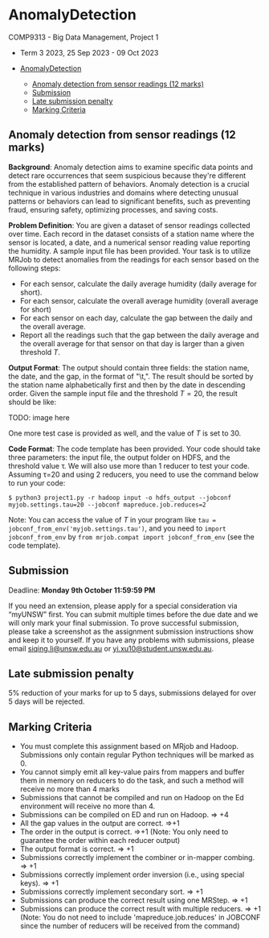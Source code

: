 # AnomalyDetection

COMP9313 - Big Data Management, Project 1
- Term 3 2023, 25 Sep 2023 - 09 Oct 2023

- [AnomalyDetection](#anomalydetection)
  - [Anomaly detection from sensor readings (12 marks)](#anomaly-detection-from-sensor-readings-12-marks)
  - [Submission](#submission)
  - [Late submission penalty](#late-submission-penalty)
  - [Marking Criteria](#marking-criteria)

## Anomaly detection from sensor readings (12 marks)

**Background**: Anomaly detection aims to examine specific data points and detect rare occurrences that seem suspicious because they're different from the established pattern of behaviors. Anomaly detection is a crucial technique in various industries and domains where detecting unusual patterns or behaviors can lead to significant benefits, such as preventing fraud, ensuring safety, optimizing processes, and saving costs.

**Problem Definition**: You are given a dataset of sensor readings collected over time. Each record in the dataset consists of a station name where the sensor is located, a date, and a numerical sensor reading value reporting the humidity. A sample input file has been provided. Your task is to utilize MRJob to detect anomalies from the readings for each sensor based on the following steps:
- For each sensor, calculate the daily average humidity (daily average for short).
- For each sensor, calculate the overall average humidity (overall average for short)
- For each sensor on each day, calculate the gap between the daily and the overall average.
- Report all the readings such that the gap between the daily average and the overall average for that sensor on that day is larger than a given threshold $T$. 

**Output Format**: The output should contain three fields: the station name, the date, and the gap, in the format of "<the station name>\t<the date>,<the gap>". The result should be sorted by the station name alphabetically first and then by the date in descending order. Given the sample input file and the threshold $T=20$, the result should be like:

TODO: image here

One more test case is provided as well, and the value of $T$ is set to 30.

**Code Format**: The code template has been provided. Your code should take three parameters: the input file, the output folder on HDFS, and the threshold value τ. We will also use more than 1 reducer to test your code. Assuming τ=20 and using 2 reducers, you need to use the command below to run your code:

~~~console
$ python3 project1.py -r hadoop input -o hdfs_output --jobconf myjob.settings.tau=20 --jobconf mapreduce.job.reduces=2
~~~

Note: You can access the value of $T$ in your program like `tau = jobconf_from_env('myjob.settings.tau')`, and you need to `import jobconf_from_env` by `from mrjob.compat import jobconf_from_env` (see the code template). 

## Submission

Deadline: **Monday 9th October 11:59:59 PM**

If you need an extension, please apply for a special consideration via “myUNSW” first. You can submit multiple times before the due date and we will only mark your final submission. To prove successful submission, please take a screenshot as the assignment submission instructions show and keep it to yourself. If you have any problems with submissions, please email siqing.li@unsw.edu.au or yi.xu10@student.unsw.edu.au. 

## Late submission penalty

5% reduction of your marks for up to 5 days, submissions delayed for over 5 days will be rejected.

## Marking Criteria

- You must complete this assignment based on MRjob and Hadoop. Submissions only contain regular Python techniques will be marked as 0.
- You cannot simply emit all key-value pairs from mappers and buffer them in memory on reducers to do the task, and such a method will receive no more than 4 marks
- Submissions that cannot be compiled and run on Hadoop on the Ed environment will receive no more than 4. 
- Submissions can be compiled on ED and run on Hadoop. => +4
- All the gap values in the output are correct. =>+1
- The order in the output is correct. =>+1 (Note: You only need to guarantee the order within each reducer output)
- The output format is correct. => +1
- Submissions correctly implement the combiner or in-mapper combing. => +1
- Submissions correctly implement order inversion (i.e., using special keys). => +1
- Submissions correctly implement secondary sort. => +1
- Submissions can produce the correct result using one MRStep. => +1
- Submissions can produce the correct result with multiple reducers. => +1 (Note: You do not need to include 'mapreduce.job.reduces' in JOBCONF since the number of reducers will be received from the command)
